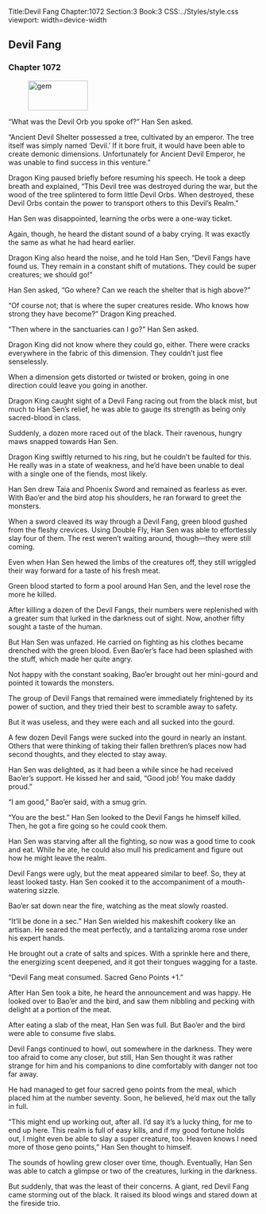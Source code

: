Title:Devil Fang 
Chapter:1072 
Section:3 
Book:3 
CSS:../Styles/style.css 
viewport: width=device-width
  
## Devil Fang
### Chapter 1072 
<figure>
	<img src="../Images/gem.gif" alt="gem" id="gem" width="120" height="60" />
</figure>
  

  
  “What was the Devil Orb you spoke of?” Han Sen asked.

“Ancient Devil Shelter possessed a tree, cultivated by an emperor. The tree itself was simply named ‘Devil.’ If it bore fruit, it would have been able to create demonic dimensions. Unfortunately for Ancient Devil Emperor, he was unable to find success in this venture.”

Dragon King paused briefly before resuming his speech. He took a deep breath and explained, “This Devil tree was destroyed during the war, but the wood of the tree splintered to form little Devil Orbs. When destroyed, these Devil Orbs contain the power to transport others to this Devil’s Realm.”

Han Sen was disappointed, learning the orbs were a one-way ticket.

Again, though, he heard the distant sound of a baby crying. It was exactly the same as what he had heard earlier.

Dragon King also heard the noise, and he told Han Sen, “Devil Fangs have found us. They remain in a constant shift of mutations. They could be super creatures; we should go!”

Han Sen asked, “Go where? Can we reach the shelter that is high above?”

“Of course not; that is where the super creatures reside. Who knows how strong they have become?” Dragon King preached.

“Then where in the sanctuaries can I go?” Han Sen asked.

Dragon King did not know where they could go, either. There were cracks everywhere in the fabric of this dimension. They couldn’t just flee senselessly.

When a dimension gets distorted or twisted or broken, going in one direction could leave you going in another.

Dragon King caught sight of a Devil Fang racing out from the black mist, but much to Han Sen’s relief, he was able to gauge its strength as being only sacred-blood in class.

Suddenly, a dozen more raced out of the black. Their ravenous, hungry maws snapped towards Han Sen.

Dragon King swiftly returned to his ring, but he couldn’t be faulted for this. He really was in a state of weakness, and he’d have been unable to deal with a single one of the fiends, most likely.

Han Sen drew Taia and Phoenix Sword and remained as fearless as ever. With Bao’er and the bird atop his shoulders, he ran forward to greet the monsters.

When a sword cleaved its way through a Devil Fang, green blood gushed from the fleshy crevices. Using Double Fly, Han Sen was able to effortlessly slay four of them. The rest weren’t waiting around, though—they were still coming.

Even when Han Sen hewed the limbs of the creatures off, they still wriggled their way forward for a taste of his fresh meat.

Green blood started to form a pool around Han Sen, and the level rose the more he killed.

After killing a dozen of the Devil Fangs, their numbers were replenished with a greater sum that lurked in the darkness out of sight. Now, another fifty sought a taste of the human.

But Han Sen was unfazed. He carried on fighting as his clothes became drenched with the green blood. Even Bao’er’s face had been splashed with the stuff, which made her quite angry.

Not happy with the constant soaking, Bao’er brought out her mini-gourd and pointed it towards the monsters.

The group of Devil Fangs that remained were immediately frightened by its power of suction, and they tried their best to scramble away to safety.

But it was useless, and they were each and all sucked into the gourd.

A few dozen Devil Fangs were sucked into the gourd in nearly an instant. Others that were thinking of taking their fallen brethren’s places now had second thoughts, and they elected to stay away.

Han Sen was delighted, as it had been a while since he had received Bao’er’s support. He kissed her and said, “Good job! You make daddy proud.”

“I am good,” Bao’er said, with a smug grin.

“You are the best.” Han Sen looked to the Devil Fangs he himself killed. Then, he got a fire going so he could cook them.

Han Sen was starving after all the fighting, so now was a good time to cook and eat. While he ate, he could also mull his predicament and figure out how he might leave the realm.

Devil Fangs were ugly, but the meat appeared similar to beef. So, they at least looked tasty. Han Sen cooked it to the accompaniment of a mouth-watering sizzle.

Bao’er sat down near the fire, watching as the meat slowly roasted.

“It’ll be done in a sec.” Han Sen wielded his makeshift cookery like an artisan. He seared the meat perfectly, and a tantalizing aroma rose under his expert hands.

He brought out a crate of salts and spices. With a sprinkle here and there, the energizing scent deepened, and it got their tongues wagging for a taste.

“Devil Fang meat consumed. Sacred Geno Points +1.”

After Han Sen took a bite, he heard the announcement and was happy. He looked over to Bao’er and the bird, and saw them nibbling and pecking with delight at a portion of the meat.

After eating a slab of the meat, Han Sen was full. But Bao’er and the bird were able to consume five slabs.

Devil Fangs continued to howl, out somewhere in the darkness. They were too afraid to come any closer, but still, Han Sen thought it was rather strange for him and his companions to dine comfortably with danger not too far away.

He had managed to get four sacred geno points from the meal, which placed him at the number seventy. Soon, he believed, he’d max out the tally in full.

“This might end up working out, after all. I’d say it’s a lucky thing, for me to end up here. This realm is full of easy kills, and if my good fortune holds out, I might even be able to slay a super creature, too. Heaven knows I need more of those geno points,” Han Sen thought to himself.

The sounds of howling grew closer over time, though. Eventually, Han Sen was able to catch a glimpse or two of the creatures, lurking in the darkness.

But suddenly, that was the least of their concerns. A giant, red Devil Fang came storming out of the black. It raised its blood wings and stared down at the fireside trio.
